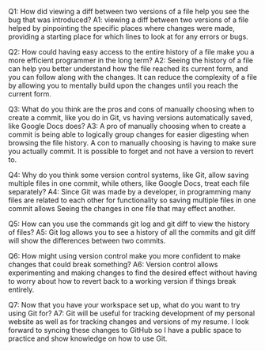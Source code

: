 Q1: How did viewing a diff between two versions of a file help you see the bug
that was introduced?
A1: viewing a diff between two versions of a file helped by pinpointing the
specific places where changes were made, providing a starting place for which
lines to look at for any errors or bugs.

Q2: How could having easy access to the entire history of a file make you a more
efficient programmer in the long term?
A2: Seeing the history of a file can help you better understand how the file
reached its current form, and you can follow along with the changes. It can
reduce the complexity of a file by allowing you to mentally build upon the
changes until you reach the current form.

Q3: What do you think are the pros and cons of manually choosing when to create
a commit, like you do in Git, vs having versions automatically saved, like
Google Docs does?
A3: A pro of manually choosing when to create a commit is being able to
logically group changes for easier digesting when browsing the file history. A
con to manually choosing is having to make sure you actually commit. It is
possible to forget and not have a version to revert to.

Q4: Why do you think some version control systems, like Git, allow saving
multiple files in one commit, while others, like Google Docs, treat each
file separately?
A4: Since Git was made by a developer, in programming many files are
related to each other for functionality so saving multiple files in one commit
allows Seeing the changes in one file that may effect another.

Q5: How can you use the commands git log and git diff to view the history
of files?
A5: Git log allows you to see a history of all the commits and git diff
will show the differences between two commits.

Q6: How might using version control make you more confident to make
changes that could break something?
A6: Version control allows experimenting and making changes to find the
desired effect without having to worry about how to revert back to
a working version if things break entirely.

Q7: Now that you have your workspace set up, what do you want to try using
Git for?
A7: Git will be useful for tracking development of my personal website as
well as for tracking changes and versions of my resume. I look forward to
syncing these changes to GitHub so I have a public space to practice and show
knowledge on how to use Git.
